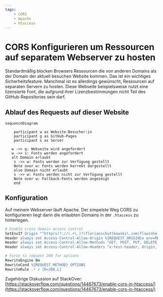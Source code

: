 ```yaml
---
tags:
    - CORS
    - Apache
    - htaccess
---
```


# CORS Konfigurieren um Ressourcen auf separatem Webserver zu hosten

Standardmäßig blocken Browsers Ressourcen die von anderen Domains als der Domain der aktuell besuchen Website kommen.
Das ist ein wichtiges Sicherheitsfeature. Manchmal ist es allerdings gewünscht, Ressourcen auf separaten Servern zu hosten. 
Diese Webseite beispielsweise nutzt eine lizensierte Font, die aufgrund ihrer Lizenzbestimmungen nicht Teil des GitHub-Repositories sein darf.

## Ablauf des Requests auf dieser Website

```mermaid
sequenceDiagram

    participant w as Website-Besucher:in
    participant g as GitHub-Pages
    participant s as Server

   w ->> g: Webseite wird angefordert
   w ->> s: Fonts werden angefordert
   alt Domain erlaubt
    s ->> w: Fonts werden zur Verfügung gestellt
    Note over w: Fonts werden korrekt dargestellt
    else Domain nicht erlaubt
    s ->> w: Fonts werden nicht zur Verfügung gestellt
    Note over w: Fallback-Fonts werden angezeigt
    end
```

## Konfiguration

Auf meinem Webserver läuft Apache. Der simpelste Weg CORS zu konfigurieren liegt darin die erlaubten Domains 
in der `.htaccess` zu hinterlegen.

```apache
# Enable cross domain access control
SetEnvIf Origin "^http(s)?://(.+\.)?(florianschuttkowski\.com|flowinho.github\.io)$" REQUEST_ORIGIN=$0
Header always set Access-Control-Allow-Origin %{REQUEST_ORIGIN}e env=REQUEST_ORIGIN
Header always set Access-Control-Allow-Methods "GET, POST, PUT, DELETE, OPTIONS"
Header always set Access-Control-Allow-Headers "x-test-header, Origin, X-Requested-With, Content-Type, Accept"

# Force to request 200 for options
RewriteEngine On
RewriteCond %{REQUEST_METHOD} OPTIONS
RewriteRule .* / [R=200,L]
```

Zugehörige Diskussion auf StackOver: [https://stackoverflow.com/questions/14467673/enable-cors-in-htaccess/](https://stackoverflow.com/questions/14467673/enable-cors-in-htaccess/)